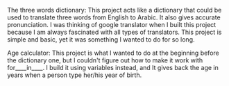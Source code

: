 The three words dictionary:
This project acts like a dictionary that could be used to translate three words from English to Arabic. It also gives accurate pronunciation. 
I was thinking of google translator when I built this project because I am always fascinated with all types of translators. This project is simple and basic, yet it was something I wanted to do for so long. 

Age calculator:
This project is what I wanted to do at the beginning before the dictionary one, but I couldn't figure out how to make it work with for____in____. I build it using variables instead, and It gives back the age in years when a person type her/his year of birth.